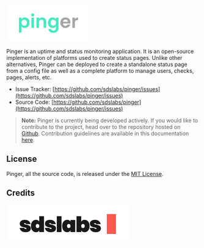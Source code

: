 ![Pinger](./pinger-logo.png)

Pinger is an uptime and status monitoring application. It is an open-source
implementation of platforms used to create status pages. Unlike other
alternatives, Pinger can be deployed to create a standalone status page
from a config file as well as a complete platform to manage users, checks,
pages, alerts, etc.

- Issue Tracker: [https://github.com/sdslabs/pinger/issues](https://github.com/sdslabs/pinger/issues)
- Source Code: [https://github.com/sdslabs/pinger](https://github.com/sdslabs/pinger/issues)

> **Note:** Pinger is currently being developed actively. If you would like
> to contribute to the project, head over to the repository hosted on
> [Github](https://github.com/sdslabs/pinger). Contribution guidelines are
> available in this documentation [here](./contributing/index.html).

## License

Pinger, all the source code, is released under the
[MIT License](https://github.com/sdslabs/pinger/blob/main/LICENSE).

## Credits

[![Made by SDSLabs](./sdslabs-logo.png)](https://sdslabs.co)
